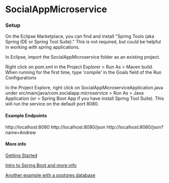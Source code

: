 # SocialAppMicroservice

### Setup
On the Eclipse Marketplace, you can find and install "Spring Tools (aka Spring IDE or Spring Tool Suite)." This is not required, but could be helpful in working with spring applications.

In Eclipse, import the SocialAppMicroservice folder as an existing project.

Right click on pom.xml in the Project Explorer > Run As > Maven build. When running for the first time, type 'compile' in the Goals field of the Run Configurations 

In the Project Explore, right click on SocialAppMicroserviceApplication.java under src/main/java/com.socialapp.microservice > Run As > Java Application (or > Spring Boot App if you have install Spring Tool Suite). This will run the service on the default port 8080.

#### Example Endpoints
http://localhost:8080
http://localhost:8080/json
http://localhost:8080/json?name=Andrew

#### More info
[Getting Started](https://spring.io/guides/gs/spring-boot/)

[Intro to Spring Boot and more info](http://www.adeveloperdiary.com/java/spring-boot/an-introduction-to-spring-boot/)

[Another example with a postgres database](http://mrbool.com/rest-server-with-spring-data-spring-boot-and-postgresql/34023)
